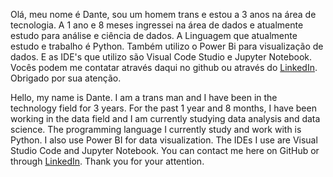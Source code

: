 Olá, meu nome é Dante, sou um homem trans e estou a 3 anos na área de tecnologia.
A 1 ano e 8 meses ingressei na área de dados e atualmente estudo para análise e ciência de dados.
A Linguagem que atualmente estudo e trabalho é Python. Também utilizo o Power Bi para visualização de dados. E as IDE's que utilizo são Visual Code Studio e Jupyter Notebook.
Vocês podem me contatar através daqui no github ou através do [LinkedIn](https://www.linkedin.com/in/dante-cavalcante-santos/).
Obrigado por sua atenção.

Hello, my name is Dante. I am a trans man and I have been in the technology field for 3 years. For the past 1 year and 8 months, I have been working in the data field and I am currently studying data analysis and data science.
The programming language I currently study and work with is Python. I also use Power BI for data visualization. The IDEs I use are Visual Studio Code and Jupyter Notebook.
You can contact me here on GitHub or through [LinkedIn](https://www.linkedin.com/in/dante-cavalcante-santos/?locale=en_US).
Thank you for your attention.
